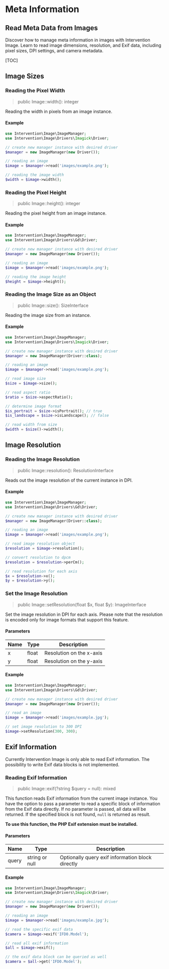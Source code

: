 # Meta Information
## Read Meta Data from Images
Discover how to manage meta information in images with Intervention Image. Learn to read image dimensions, resolution, and Exif data, including pixel sizes, DPI settings, and camera metadata.

[TOC]

## Image Sizes

### Reading the Pixel Width

> public Image::width(): integer

Reading the width in pixels from an image instance.

#### Example

```php
use Intervention\Image\ImageManager;
use Intervention\Image\Drivers\Imagick\Driver;

// create new manager instance with desired driver
$manager = new ImageManager(new Driver());

// reading an image
$image = $manager->read('images/example.png');

// reading the image width
$width = $image->width();
```

### Reading the Pixel Height

> public Image::height(): integer

Reading the pixel height from an image instance.

#### Example

```php
use Intervention\Image\ImageManager;
use Intervention\Image\Drivers\Gd\Driver;

// create new manager instance with desired driver
$manager = new ImageManager(new Driver());

// reading an image
$image = $manager->read('images/example.png');

// reading the image height
$height = $image->height();
```

### Reading the Image Size as an Object

> public Image::size(): SizeInterface

Reading the image size from an instance.

#### Example

```php
use Intervention\Image\ImageManager;
use Intervention\Image\Drivers\Imagick\Driver;

// create new manager instance with desired driver
$manager = new ImageManager(Driver::class);

// reading an image
$image = $manager->read('images/example.png');

// read image size
$size = $image->size();

// read aspect ratio
$ratio = $size->aspectRatio();

// determine image format
$is_portrait = $size->isPortrait(); // true
$is_landscape = $size->isLandscape(); // false

// read width from size
$width = $size()->width();
```

## Image Resolution

### Reading the Image Resolution

> public Image::resolution(): ResolutionInterface

Reads out the image resolution of the current instance in DPI.

#### Example

```php
use Intervention\Image\ImageManager;
use Intervention\Image\Drivers\Gd\Driver;

// create new manager instance with desired driver
$manager = new ImageManager(Driver::class);

// reading an image
$image = $manager->read('images/example.png');

// read image resolution object
$resolution = $image->resolution();

// convert resolution to dpcm
$resolution = $resolution->perCm();

// read resolution for each axis
$x = $resolution->x();
$y = $resolution->y();
```

### Set the Image Resolution

> public Image::setResolution(float $x, float $y): ImageInterface

Set the image resolution in DPI for each axis. Please note that the resolution
is encoded only for image formats that support this feature.

#### Parameters

| Name | Type | Description |
| - | - | - |
| x | float | Resolution on the x-axis |
| y | float | Resolution on the y-axis |

#### Example

```php
use Intervention\Image\ImageManager;
use Intervention\Image\Drivers\Gd\Driver;

// create new manager instance with desired driver
$manager = new ImageManager(new Driver());

// read an image
$image = $manager->read('images/example.jpg');

// set image resolution to 300 DPI 
$image->setResolution(300, 300);
```


## Exif Information

Currently Intervention Image is only able to read Exif information. The
possibility to write Exif data blocks is not implemented.

### Reading Exif Information

> public Image::exif(?string $query = null): mixed

This function reads Exif information from the current image instance. You have
the option to pass a parameter to read a specific block of information from the
Exif data directly. If no parameter is passed, all data will be returned. If
the specified block is not found, `null` is returned as result.

**To use this function, the PHP Exif extension must be installed.**

#### Parameters

| Name | Type | Description |
| - | - | - |
| query | string or null | Optionally query exif information block directly |

#### Example

```php
use Intervention\Image\ImageManager;
use Intervention\Image\Drivers\Imagick\Driver;

// create new manager instance with desired driver
$manager = new ImageManager(new Driver());

// reading an image
$image = $manager->read('images/example.jpg');

// read the specific exif data
$camera = $image->exif('IFD0.Model');

// read all exif information
$all = $image->exif();

// the exif data block can be queried as well
$camera = $all->get('IFD0.Model');
```
